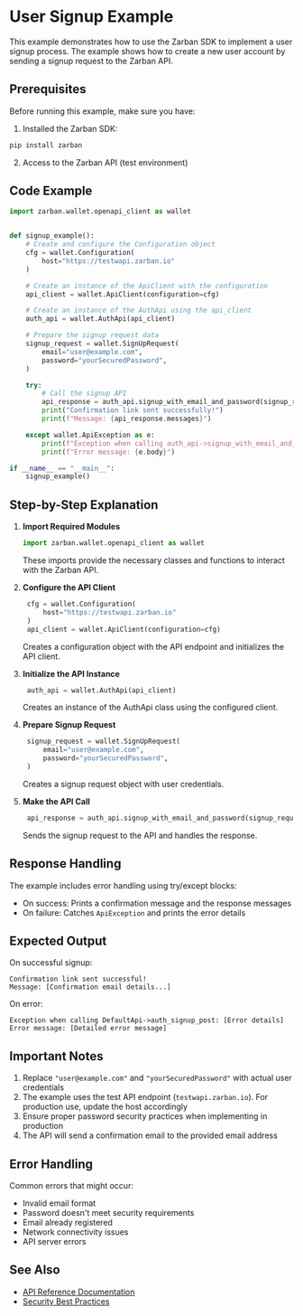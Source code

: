 # User Signup Example

This example demonstrates how to use the Zarban SDK to implement a user signup process. The example shows how to create a new user account by sending a signup request to the Zarban API.

## Prerequisites

Before running this example, make sure you have:

1. Installed the Zarban SDK:

```bash
pip install zarban
```

2. Access to the Zarban API (test environment)

## Code Example

```python
import zarban.wallet.openapi_client as wallet


def signup_example():
    # Create and configure the Configuration object
    cfg = wallet.Configuration(
        host="https://testwapi.zarban.io"
    )

    # Create an instance of the ApiClient with the configuration
    api_client = wallet.ApiClient(configuration=cfg)

    # Create an instance of the AuthApi using the api_client
    auth_api = wallet.AuthApi(api_client)

    # Prepare the signup request data
    signup_request = wallet.SignUpRequest(
        email="user@example.com",
        password="yourSecuredPassword",
    )

    try:
        # Call the signup API
        api_response = auth_api.signup_with_email_and_password(signup_request)
        print("Confirmation link sent successfully!")
        print(f"Message: {api_response.messages}")

    except wallet.ApiException as e:
        print(f"Exception when calling auth_api->signup_with_email_and_password: {e}")
        print(f"Error message: {e.body}")

if __name__ == "__main__":
    signup_example()
```

## Step-by-Step Explanation

1. **Import Required Modules**

   ```python
   import zarban.wallet.openapi_client as wallet
   ```

   These imports provide the necessary classes and functions to interact with the Zarban API.

2. **Configure the API Client**

   ```python
    cfg = wallet.Configuration(
        host="https://testwapi.zarban.io"
    )
    api_client = wallet.ApiClient(configuration=cfg)
   ```

   Creates a configuration object with the API endpoint and initializes the API client.

3. **Initialize the API Instance**

   ```python
    auth_api = wallet.AuthApi(api_client)
   ```

   Creates an instance of the AuthApi class using the configured client.

4. **Prepare Signup Request**

   ```python
    signup_request = wallet.SignUpRequest(
        email="user@example.com",
        password="yourSecuredPassword",
    )
   ```

   Creates a signup request object with user credentials.

5. **Make the API Call**
   ```python
    api_response = auth_api.signup_with_email_and_password(signup_request)
   ```
   Sends the signup request to the API and handles the response.

## Response Handling

The example includes error handling using try/except blocks:

- On success: Prints a confirmation message and the response messages
- On failure: Catches `ApiException` and prints the error details

## Expected Output

On successful signup:

```
Confirmation link sent successful!
Message: [Confirmation email details...]
```

On error:

```
Exception when calling DefaultApi->auth_signup_post: [Error details]
Error message: [Detailed error message]
```

## Important Notes

1. Replace `"user@example.com"` and `"yourSecuredPassword"` with actual user credentials
2. The example uses the test API endpoint (`testwapi.zarban.io`). For production use, update the host accordingly
3. Ensure proper password security practices when implementing in production
4. The API will send a confirmation email to the provided email address

## Error Handling

Common errors that might occur:

- Invalid email format
- Password doesn't meet security requirements
- Email already registered
- Network connectivity issues
- API server errors

## See Also

- [API Reference Documentation](../src/zarban/wallet/docs/DefaultApi.md)
- [Security Best Practices](security-best-practices.md)
